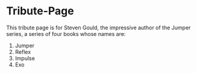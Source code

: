 # Tribute-Page


  This tribute page is for Steven Gould, the impressive author of the Jumper series, a series of four books whose names are:

1. Jumper
2. Reflex
3. Impulse
4. Exo